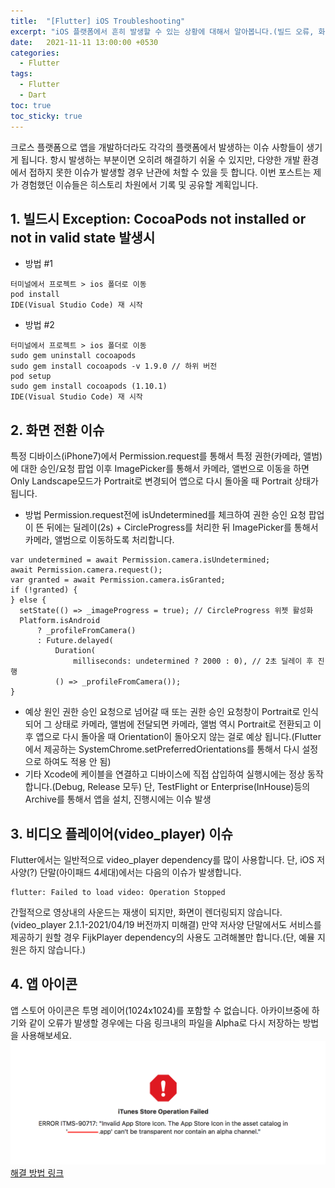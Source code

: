 ```yaml
---
title:  "[Flutter] iOS Troubleshooting"
excerpt: "iOS 플랫폼에서 흔히 발생할 수 있는 상황에 대해서 알아봅니다.(빌드 오류, 화면 전환 이슈, 비디오 플레이어 이슈, 앱 아이콘)"
date:   2021-11-11 13:00:00 +0530
categories:
  - Flutter
tags:
  - Flutter
  - Dart
toc: true
toc_sticky: true
---
```

크로스 플랫폼으로 앱을 개발하더라도 각각의 플랫폼에서 발생하는 이슈 사항들이 생기게 됩니다.
항시 발생하는 부분이면 오히려 해결하기 쉬울 수 있지만, 다양한 개발 환경에서 접하지 못한 이슈가 발생할 경우 난관에 처할 수 있을 듯 합니다.
이번 포스트는 제가 경험했던 이슈들은 히스토리 차원에서 기록 및 공유할 계획입니다.

## 1. 빌드시 Exception: CocoaPods not installed or not in valid state 발생시
* 방법 #1
```
터미널에서 프로젝트 > ios 폴더로 이동
pod install
IDE(Visual Studio Code) 재 시작
```
* 방법 #2
```
터미널에서 프로젝트 > ios 폴더로 이동
sudo gem uninstall cocoapods
sudo gem install cocoapods -v 1.9.0 // 하위 버전
pod setup
sudo gem install cocoapods (1.10.1)
IDE(Visual Studio Code) 재 시작
```

## 2. 화면 전환 이슈
특정 디바이스(iPhone7)에서 Permission.request를 통해서 특정 권한(카메라, 앨범)에 대한 승인/요청 팝업 이후 ImagePicker를 통해서 카메라, 앨번으로 이동을 하면 Only Landscape모드가 Portrait로 변경되어 앱으로 다시 돌아올 때 Portrait 상태가 됩니다.
* 방법
Permission.request전에 isUndetermined를 체크하여 권한 승인 요청 팝업이 뜬 뒤에는 딜레이(2s) + CircleProgress를 처리한 뒤 ImagePicker를 통해서 카메라, 앨범으로 이동하도록 처리합니다.
```
var undetermined = await Permission.camera.isUndetermined;
await Permission.camera.request();
var granted = await Permission.camera.isGranted;
if (!granted) {
} else {
  setState(() => _imageProgress = true); // CircleProgress 위젯 활성화
  Platform.isAndroid
      ? _profileFromCamera()
      : Future.delayed(
          Duration(
              milliseconds: undetermined ? 2000 : 0), // 2초 딜레이 후 진행
          () => _profileFromCamera());
}
```
* 예상 원인
권한 승인 요청으로 넘어갈 때 또는 권한 승인 요청창이 Portrait로 인식되어 그 상태로 카메라, 앨범에 전달되면 카메라, 앨범 역시 Portrait로 전환되고 이후 앱으로 다시 돌아올 때 Orientation이 돌아오지 않는 걸로 예상 됩니다.(Flutter에서 제공하는 SystemChrome.setPreferredOrientations를 통해서 다시 설정으로 하여도 적용 안 됨)
* 기타
Xcode에 케이블을 연결하고 디바이스에 직접 삽입하여 실행시에는 정상 동작합니다.(Debug, Release 모두) 
단, TestFlight or Enterprise(InHouse)등의 Archive를 통해서 앱을 설치, 진행시에는 이슈 발생

## 3. 비디오 플레이어(video_player) 이슈
Flutter에서는 일반적으로 video_player dependency를 많이 사용합니다. 단, iOS 저사양(?) 단말(아이패드 4세대)에서는 다음의 이슈가 발생합니다.
```
flutter: Failed to load video: Operation Stopped
```
간헐적으로 영상내의 사운드는 재생이 되지만, 화면이 렌더링되지 않습니다.
(video_player 2.1.1-2021/04/19 버전까지 미해결)
만약 저사양 단말에서도 서비스를 제공하기 원할 경우 FijkPlayer dependency의 사용도 고려해볼만 합니다.(단, 예뮬 지원은 하지 않습니다.)

## 4. 앱 아이콘
앱 스토어 아이콘은 투명 레이어(1024x1024)를 포함할 수 없습니다. 아카이브중에 하기와 같이 오류가 발생할 경우에는 다음 링크내의 파일을 Alpha로 다시 저장하는 방법을 사용해보세요.
![Archive 오류](/assets/images/ios_icon_issue.png)
[해결 방법 링크](https://stackoverflow.com/questions/46585809/error-itms-90717-invalid-app-store-icon)